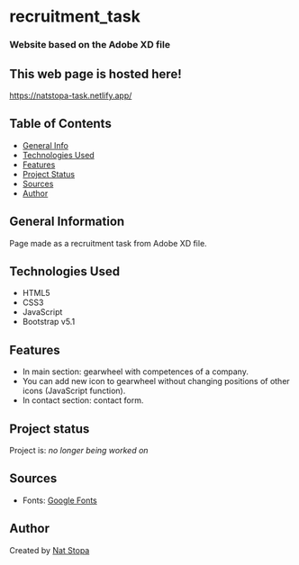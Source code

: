 # recruitment_task
### Website based on the Adobe XD file

## This web page is hosted here!
 https://natstopa-task.netlify.app/

## Table of Contents
* [General Info](#general-information)
* [Technologies Used](#technologies-used)
* [Features](#features)
* [Project Status](#project-status)
* [Sources](#sources)
* [Author](#author)

## General Information
Page made as a recruitment task from Adobe XD file.

## Technologies Used
* HTML5
* CSS3
* JavaScript
* Bootstrap v5.1

## Features
* In main section: gearwheel with competences of a company. 
* You can add new icon to gearwheel without changing positions of other icons (JavaScript function).
* In contact section: contact form.

## Project status
Project is: _no longer being worked on_ 

## Sources
* Fonts: [Google Fonts](https://fonts.google.com)

## Author
Created by [Nat Stopa](https://natstopa-portfolio.netlify.app/)
